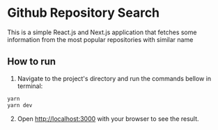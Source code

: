 # Github Repository Search

This is a simple React.js and Next.js application that fetches some information from the most popular repositories with similar name

## How to run

1. Navigate to the project's directory and run the commands bellow in terminal:

```bash
yarn
yarn dev
```

2. Open [http://localhost:3000](http://localhost:3000) with your browser to see the result.
